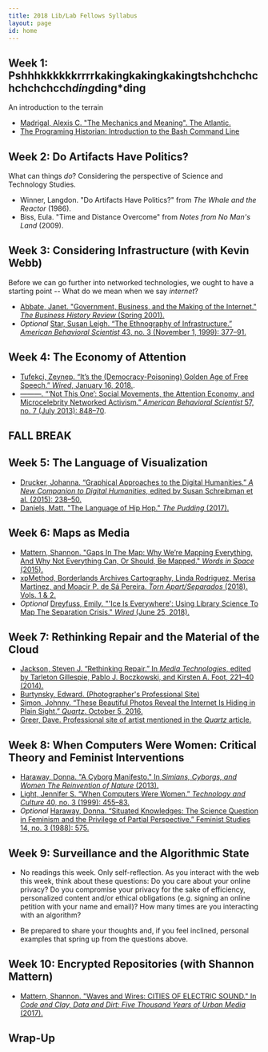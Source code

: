 ```yaml
---
title: 2018 Lib/Lab Fellows Syllabus
layout: page
id: home
---
```


## Week 1: Pshhhkkkkkkrrrrkakingkakingkakingtshchchchchchchchcch*ding*ding*ding
An introduction to the terrain

- [Madrigal, Alexis C. "The Mechanics and Meaning". The Atlantic.](https://www.theatlantic.com/technology/archive/2012/06/the-mechanics-and-meaning-of-that-ol-dial-up-modem-sound/257816/)
- [The Programing Historian: Introduction to the Bash Command Line](https://programminghistorian.org/en/lessons/intro-to-bash)

## Week 2: Do Artifacts Have Politics?
What can things *do*? Considering the perspective of Science and Technology Studies.

- Winner, Langdon. "Do Artifacts Have Politics?" from *The Whale and the Reactor* (1986).
- Biss, Eula. "Time and Distance Overcome" from *Notes from No Man's Land* (2009).

## Week 3: Considering Infrastructure (with Kevin Webb)
Before we can go further into networked technologies, we ought to have a starting point -- What do we mean when we say *internet*?

- [Abbate, Janet. "Government, Business, and the Making of the Internet." *The Business History Review* (Spring 2001).](https://www.zotero.org/groups/2224126/liblab/items/CE7JGUQ9/file)
- *Optional* [Star, Susan Leigh. “The Ethnography of Infrastructure.” *American Behavioral Scientist* 43, no. 3 (November 1, 1999): 377–91.](https://www.zotero.org/groups/2224126/liblab/items/J7SKFFFS/file)

## Week 4: The Economy of Attention
- [Tufekci, Zeynep. “It’s the (Democracy-Poisoning) Golden Age of Free Speech.” *Wired*, January 16, 2018.](https://www.wired.com/story/free-speech-issue-tech-turmoil-new-censorship/).
- [———. “‘Not This One’: Social Movements, the Attention Economy, and Microcelebrity Networked Activism.” *American Behavioral Scientist* 57, no. 7 (July 2013): 848–70](https://www.zotero.org/groups/2224126/liblab/items/SVR9CWXC/file).

## FALL BREAK

## Week 5: The Language of Visualization
- [Drucker, Johanna. “Graphical Approaches to the Digital Humanities.” *A New Companion to Digital Humanities*, edited by Susan Schreibman et al. (2015): 238–50.](https://www.zotero.org/groups/2224126/liblab/items/VAE35BCK/file)
- [Daniels, Matt. "The Language of Hip Hop." *The Pudding* (2017).](https://pudding.cool/2017/02/vocabulary/)

## Week 6: Maps as Media
- [Mattern, Shannon. "Gaps In The Map: Why We’re Mapping Everything, And Why Not Everything Can, Or Should, Be Mapped." *Words in Space* (2015).](http://wordsinspace.net/shannon/2015/09/18/gaps-in-the-map-why-were-mapping-everything-and-why-not-everything-can-or-should-be-mapped/)
- [xpMethod, Borderlands Archives Cartography, Linda Rodriguez, Merisa Martinez, and Moacir P. de Sá Pereira. *Torn Apart/Separados* (2018). Vols. 1 & 2.](http://xpmethod.plaintext.in/torn-apart/volume/1/index)
- *Optional* [Dreyfuss, Emily. "'Ice Is Everywhere': Using Library Science To Map The Separation Crisis." *Wired* (June 25, 2018).](https://www.wired.com/story/ice-is-everywhere-using-library-science-to-map-child-separation/)

## Week 7: Rethinking Repair and the Material of the Cloud

- [Jackson, Steven J. “Rethinking Repair.” In *Media Technologies*, edited by Tarleton Gillespie, Pablo J. Boczkowski, and Kirsten A. Foot, 221–40 (2014).](https://www.zotero.org/groups/2224126/liblab/items/DSUW6KEW/file)
- [Burtynsky, Edward. (Photographer's Professional Site)](https://www.edwardburtynsky.com/projects/photographs)
- [Simon, Johnny. “These Beautiful Photos Reveal the Internet Is Hiding in Plain Sight.” *Quartz*. October 5, 2016.](https://qz.com/770849/these-beautiful-photos-reveal-the-internet-is-hiding-in-plain-sight/)
- [Greer, Dave. Professional site of artist mentioned in the *Quartz* article.](https://davegreer.cc/INTERNET)

## Week 8: When Computers Were Women: Critical Theory and Feminist Interventions

- [Haraway, Donna. "A Cyborg Manifesto." In *Simians, Cyborgs, and Women The Reinvention of Nature* (2013).](https://www.zotero.org/groups/2224126/liblab/items/7ZA3LV8L/file) 
- [Light, Jennifer S. “When Computers Were Women.” *Technology and Culture* 40, no. 3 (1999): 455–83.](https://www.zotero.org/groups/2224126/liblab/items/7ESMTF6G/file)
- *Optional* [Haraway, Donna. “Situated Knowledges: The Science Question in Feminism and the Privilege of Partial Perspective.” Feminist Studies 14, no. 3 (1988): 575.](https://philpapers.org/archive/HARSKT.pdf)


## Week 9: Surveillance and the Algorithmic State
- No readings this week. Only self-reflection. As you interact with the web this week, think about these questions: Do you care about your online privacy? Do you compromise your privacy for the sake of efficiency, personalized content and/or ethical obligations (e.g. signing an online petition with your name and email)? How many times are you interacting with an algorithm?

- Be prepared to share your thoughts and, if you feel inclined, personal examples that spring up from the questions above.

## Week 10: Encrypted Repositories (with Shannon Mattern)

- [Mattern, Shannon. "Waves and Wires: CITIES OF ELECTRIC SOUND." In *Code and Clay, Data and Dirt: Five Thousand Years of Urban Media* (2017).](https://www.zotero.org/groups/2224126/liblab/items/F6BMHHAA/file)

## Wrap-Up